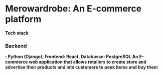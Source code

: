 # Merowardrobe: An E-commerce platform
<Strong>Tech stack<Strong> 
  <h3>Backend</h3>: Python (Django), Frontend: React, Databasse: PostgreSQL
An E-commerce web application that allows retailers to create store and advertise their products and lets customers to peek items and buy them
